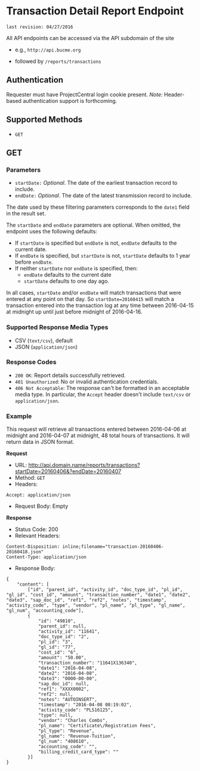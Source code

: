 # Transaction Detail Report Endpoint
```last revision: 04/27/2016```

All API endpoints can be accessed via the API subdomain of the site
- e.g., `http://api.bucme.org`

- followed by ```/reports/transactions```

## Authentication

Requester must have ProjectCentral login cookie present. *Note:* Header-based authentication support is forthcoming.

## Supported Methods

 - `GET`

## GET

### Parameters

- `startDate:` _Optional_. The date of the earliest transaction record to include. 
- `endDate:` _Optional_. The date of the latest transmission record to include.

The date used by these filtering parameters corresponds to the `date1` field in the result set.

The `startDate` and `endDate` parameters are optional. When omitted, the endpoint uses the following defaults:

- If `startDate` is specified but `endDate` is not, `endDate` defaults to the current date.
- If `endDate` is specified, but `startDate` is not, `startDate` defaults to 1 year before `endDate`.
- If neither `startDate` nor `endDate` is specified, then:
    - `endDate` defaults to the current date
    - `startDate` defaults to one day ago.

In all cases, `startDate` and/or `endDate` will match transactions that were entered at any point on that day. So `startDate=20160415` will match a transaction entered into the transaction log at any time between 2016-04-15 at midnight up until just before midnight of 2016-04-16.

### Supported Response Media Types

- CSV (`text/csv`), default
- JSON (`application/json`)

### Response Codes

- `200 OK`: Report details successfully retrieved.
- `401 Unauthorized`: No or invalid authentication credentials.
- `406 Not Acceptable`: The response can't be formatted in an acceptable media type. In particular, the `Accept` header doesn't include `text/csv` or `application/json`.

### Example

This request will retrieve all transactions entered between 2016-04-06 at midnight and 2016-04-07 at midnight, 48 total hours of transactions. It will return data in JSON format.

**Request**

- URL: http://api.domain.name/reports/transactions?startDate=20160406&?endDate=20160407
- Method: `GET`
- Headers:

```
Accept: application/json
```
 
- Request Body: Empty

**Response**

- Status Code: 200
- Relevant Headers:

```
Content-Disposition: inline;filename="transaction-20160406-20160418.json"
Content-Type: application/json
```

- Response Body: 

```
{
    "content": [
        ["id", "parent_id", "activity_id", "doc_type_id", "pl_id", "gl_id", "cost_id", "amount", "transaction_number", "date1", "date2", "date3", "sap_doc_id", "ref1", "ref2", "notes", "timestamp", "activity_code", "type", "vendor", "pl_name", "pl_type", "gl_name", "gl_num", "accounting_code"],
        {
            "id": "49810",
            "parent_id": null,
            "activity_id": "11641",
            "doc_type_id": "2",
            "pl_id": "3",
            "gl_id": "77",
            "cost_id": "6",
            "amount": "50.00",
            "transaction_number": "11641X136340",
            "date1": "2016-04-08",
            "date2": "2016-04-08",
            "date3": "0000-00-00",
            "sap_doc_id": null,
            "ref1": "XXXX0002",
            "ref2": null,
            "notes": "AUTOINSERT",
            "timestamp": "2016-04-08 08:19:02",
            "activity_code": "PLS16125",
            "type": null,
            "vendor": "Charles Combs",
            "pl_name": "Certificate\/Registration Fees",
            "pl_type": "Revenue",
            "gl_name": "Revenue-Tuition",
            "gl_num": "408610",
            "accounting_code": "",
            "billing_credit_card_type": ""
        }]
}
```
